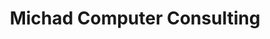 ---
title: "Michad Computer Consulting"
url: /washburn/michad-computer-consulting/
shop: computer
---